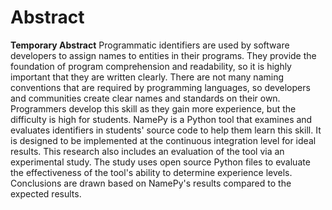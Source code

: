# Abstract

**Temporary Abstract**
Programmatic identifiers are used by software developers to assign names to entities in their programs. They provide the foundation of program comprehension and readability, so it is highly important that they are written clearly. There are not many naming conventions that are required by programming languages, so developers and communities create clear names and standards on their own. Programmers develop this skill as they gain more experience, but the difficulty is high for students. NamePy is a Python tool that examines and evaluates identifiers in students' source code to help them learn this skill. It is designed to be implemented at the continuous integration level for ideal results. This research also includes an evaluation of the tool via an experimental study. The study uses open source Python files to evaluate the effectiveness of the tool's ability to determine experience levels. Conclusions are drawn based on NamePy's results compared to the expected results.
<!-- Provide a concise summary of your proposed research of approximately 250
words. The abstract does _not_ serve as or replace the introduction; consider 
it a summary of the entire document. It makes sense to wait to write the abstract
until the rest of the document has been written. Write your abstract using
the `abstract.md` file, and the template will automatically include it. -->
